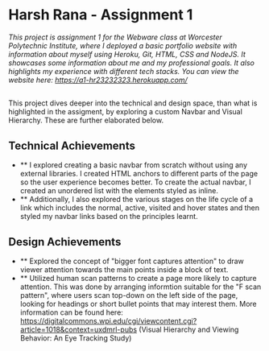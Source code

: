 # Harsh Rana - Assignment 1

<i>This project is assignment 1 for the Webware class at Worcester Polytechnic Institute, where I deployed a basic portfolio website with information about myself using Heroku, Git, HTML, CSS and NodeJS. It showcases some information about me and my professional goals. It also highlights my experience with different tech stacks. You can view the website here: https://a1-hr23232323.herokuapp.com/</i>

##

This project dives deeper into the technical and design space, than what is highlighted in the assigment, by exploring a custom Navbar and Visual Hierarchy. These are further elaborated below.

## Technical Achievements
- ** I explored creating a basic navbar from scratch without using any external libraries. I created HTML anchors to different parts of the page so the user experience becomes better. To create the actual navbar, I created an unordered list with the elements styled as inline.
- ** Additionally, I also explored the various stages on the life cycle of a link which includes the normal, active, visited and hover states and then styled my navbar links based on the principles learnt.

## Design Achievements
- ** Explored the concept of "bigger font captures attention" to draw viewer attention towards the main points inside a block of text.
- ** Utilized human scan patterns to create a page more likely to capture attention. This was done by arranging informtion suitable for the "F scan pattern", where users scan top-down on the left side of the page, looking for headings or short bullet points that may interest them. More information can be found here: https://digitalcommons.wpi.edu/cgi/viewcontent.cgi?article=1018&context=uxdmrl-pubs (Visual Hierarchy and Viewing Behavior: An Eye Tracking Study)
